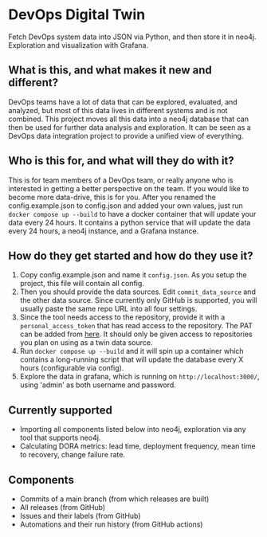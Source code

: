 # DevOps Digital Twin

Fetch DevOps system data into JSON via Python, and then store it in neo4j. Exploration and visualization with Grafana.

## What is this, and what makes it new and different?

DevOps teams have a lot of data that can be explored, evaluated, and analyzed, but most of this data lives in different
systems and is not combined. This project moves all this data into a neo4j database that can then be used for
further data analysis and exploration. It can be seen as a DevOps data integration project to provide a unified view of
everything.

## Who is this for, and what will they do with it?

This is for team members of a DevOps team, or really anyone who is interested in getting a better perspective on the
team. If you would like to become more data-drive, this is for you. After you renamed the config.example.json to 
config.json and added your own values, just run `docker compose up --build` to have a docker container that will
update your data every 24 hours. It contains a python service that will update the data every 24 hours, a neo4j instance,
and a Grafana instance.

## How do they get started and how do they use it?

1. Copy config.example.json and name it `config.json`. As you setup the project, this file will contain all config.
2. Then you should provide the data sources. Edit `commit_data_source` and the other data source. Since currently only
   GitHub is supported, you will usually paste the same repo URL into all four settings.
3. Since the tool needs access to the repository, provide it with a `personal_access_token` that has read access to the
   repository. The PAT can be added from [here](https://github.com/settings/tokens). It should only be given access to
   repositories you plan on using as a twin data source. 
4. Run `docker compose up --build` and it will spin up a container which contains a long-running script that will update
   the database every X hours (configurable via config).
5. Explore the data in grafana, which is running on `http://localhost:3000/`, using 'admin' as both username and
   password.

## Currently supported

- Importing all components listed below into neo4j, exploration via any tool that supports neo4j.
- Calculating DORA metrics: lead time, deployment frequency, mean time to recovery, change failure rate.

## Components

- Commits of a main branch (from which releases are built)
- All releases (from GitHub)
- Issues and their labels (from GitHub)
- Automations and their run history (from GitHub actions)
